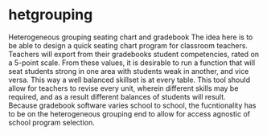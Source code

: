 # hetgrouping
Heterogeneous grouping seating chart and gradebook
The idea here is to be able to design a quick seating chart program for classroom teachers.  Teachers will export from their gradebooks student competencies, rated on a 5-point scale.  From these values, it is desirable to run a function that will seat students strong in one area with students weak in another, and vice versa.  This way a well balanced skillset is at every table.  This tool should allow for teachers to revise every unit, wherein different skills may be required, and as a result different balances of students will result.  
Because gradebook software varies school to school, the fucntionality has to be on the heterogeneous grouping end to allow for access agnostic of school program selection.

